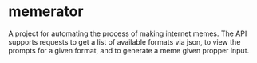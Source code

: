 # memerator
A project for automating the process of making internet memes.
The API supports requests to get a list of available formats via json, to view the prompts for a given format, and to generate a meme given propper input.
